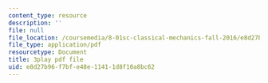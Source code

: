 ```yaml
---
content_type: resource
description: ''
file: null
file_location: /coursemedia/8-01sc-classical-mechanics-fall-2016/e8d27b96f7bfe48e11411d8f10a8bc62_ZBlHexE8m6A.pdf
file_type: application/pdf
resourcetype: Document
title: 3play pdf file
uid: e8d27b96-f7bf-e48e-1141-1d8f10a8bc62
---
```

